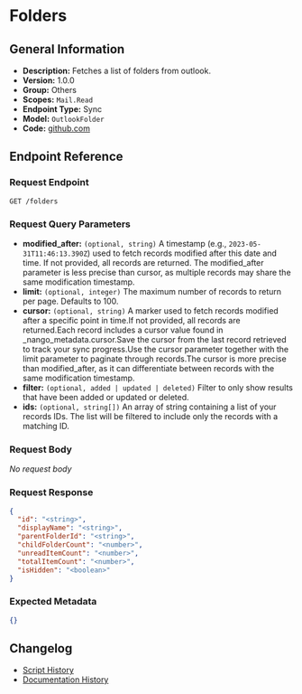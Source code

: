 <!-- BEGIN GENERATED CONTENT -->
# Folders

## General Information

- **Description:** Fetches a list of folders from outlook.
- **Version:** 1.0.0
- **Group:** Others
- **Scopes:** `Mail.Read`
- **Endpoint Type:** Sync
- **Model:** `OutlookFolder`
- **Code:** [github.com](https://github.com/NangoHQ/integration-templates/tree/main/integrations/outlook/syncs/folders.ts)


## Endpoint Reference

### Request Endpoint

`GET /folders`

### Request Query Parameters

- **modified_after:** `(optional, string)` A timestamp (e.g., `2023-05-31T11:46:13.390Z`) used to fetch records modified after this date and time. If not provided, all records are returned. The modified_after parameter is less precise than cursor, as multiple records may share the same modification timestamp.
- **limit:** `(optional, integer)` The maximum number of records to return per page. Defaults to 100.
- **cursor:** `(optional, string)` A marker used to fetch records modified after a specific point in time.If not provided, all records are returned.Each record includes a cursor value found in _nango_metadata.cursor.Save the cursor from the last record retrieved to track your sync progress.Use the cursor parameter together with the limit parameter to paginate through records.The cursor is more precise than modified_after, as it can differentiate between records with the same modification timestamp.
- **filter:** `(optional, added | updated | deleted)` Filter to only show results that have been added or updated or deleted.
- **ids:** `(optional, string[])` An array of string containing a list of your records IDs. The list will be filtered to include only the records with a matching ID.

### Request Body

_No request body_

### Request Response

```json
{
  "id": "<string>",
  "displayName": "<string>",
  "parentFolderId": "<string>",
  "childFolderCount": "<number>",
  "unreadItemCount": "<number>",
  "totalItemCount": "<number>",
  "isHidden": "<boolean>"
}
```

### Expected Metadata

```json
{}
```

## Changelog

- [Script History](https://github.com/NangoHQ/integration-templates/commits/main/integrations/outlook/syncs/folders.ts)
- [Documentation History](https://github.com/NangoHQ/integration-templates/commits/main/integrations/outlook/syncs/folders.md)

<!-- END  GENERATED CONTENT -->

